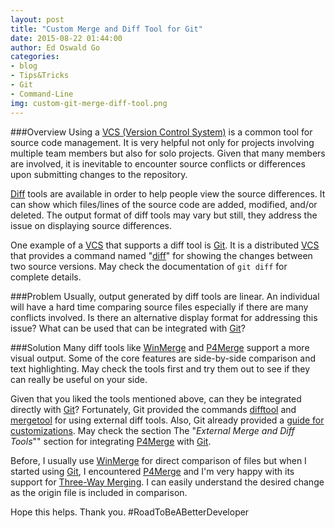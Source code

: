 ```yaml
---
layout: post
title: "Custom Merge and Diff Tool for Git"
date: 2015-08-22 01:44:00
author: Ed Oswald Go
categories:
- blog
- Tips&Tricks
- Git
- Command-Line
img: custom-git-merge-diff-tool.png
---
```


###Overview
Using a [VCS (Version Control System)][vcs] is a common tool for source code management. It is very helpful not only for projects involving multiple team members but also for solo projects. Given that many members are involved, it is inevitable to encounter source conflicts or differences upon submitting changes to the repository.

[Diff][diff] tools are available in order to help people view the source differences. It can show which files/lines of the source code are added, modified, and/or deleted. The output format of diff tools may vary but still, they address the issue on displaying source differences.

One example of a [VCS][vcs] that supports a diff tool is [Git][git]. It is a distributed [VCS][vcs] that provides a command named "[diff][git-diff]" for showing the changes between two source versions. May check the documentation of ```git diff``` for complete details.

###Problem
Usually, output generated by diff tools are linear. An individual will have a hard time comparing source files especially if there are many conflicts involved. Is there an alternative display format for addressing this issue? What can be used that can be integrated with [Git][git]?

###Solution
Many diff tools like [WinMerge][winmerge] and [P4Merge][p4merge] support a more visual output. Some of the core features are side-by-side comparison and text highlighting. May check the tools first and try them out to see if they can really be useful on your side.

Given that you liked the tools mentioned above, can they be integrated directly with [Git][git]? Fortunately, Git provided the commands [difftool][difftool] and [mergetool][mergetool] for using external diff tools. Also, Git already provided a [guide for customizations][git-config]. May check the section The "*External Merge and Diff Tools*"" section for integrating [P4Merge][p4merge] with [Git][git].

Before, I usually use [WinMerge][winmerge] for direct comparison of files but when I started using [Git][git], I encountered [P4Merge][p4merge] and I'm very happy with its support for [Three-Way Merging][three-way]. I can easily understand the desired change as the origin file is included in comparison.

Hope this helps. Thank you. #RoadToBeABetterDeveloper

[git-config]: http://git-scm.com/book/en/v2/Customizing-Git-Git-Configuration
[vcs]: https://en.wikipedia.org/wiki/Revision_control
[diff]: https://en.wikipedia.org/wiki/Diff_utility
[git]: https://git-scm.com/
[git-diff]: http://git-scm.com/docs/git-diff
[winmerge]: http://winmerge.org/?lang=en
[p4merge]: http://www.perforce.com/product/components/perforce-visual-merge-and-diff-tools
[three-way]: https://en.wikipedia.org/wiki/Merge_(revision_control)#Three-way_merge
[mergetool]: http://git-scm.com/docs/git-mergetool
[difftool]: http://git-scm.com/docs/git-difftool